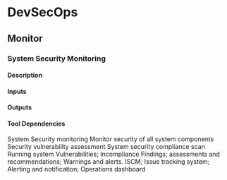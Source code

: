 # DevSecOps

## Monitor

### System Security Monitoring

#### Description

#### Inputs

#### Outputs

#### Tool Dependencies

System Security
monitoring
Monitor security of all system
components
Security vulnerability
assessment
System security compliance
scan
Running system Vulnerabilities;
Incompliance
Findings; assessments
and
recommendations;
Warnings and alerts.
ISCM;
Issue tracking
system;
Alerting and
notification;
Operations
dashboard
